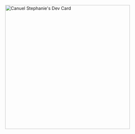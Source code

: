 <a href="https://app.daily.dev/Doiriane"><img src="https://api.daily.dev/devcards/f0b79c27e2734baa819f3c944e11c0f8.png?r=xlv" width="400" alt="Canuel Stephanie's Dev Card"/></a>
